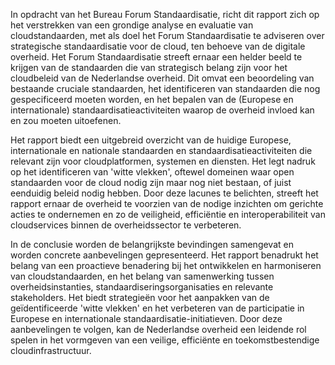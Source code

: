 In opdracht van het Bureau Forum Standaardisatie, richt dit rapport zich op het verstrekken van een grondige analyse en evaluatie van cloudstandaarden, met als doel het Forum Standaardisatie te adviseren over strategische standaardisatie voor de cloud, ten behoeve van de digitale overheid. Het Forum Standaardisatie streeft ernaar een helder beeld te krijgen van de standaarden die van strategisch belang zijn voor het cloudbeleid van de Nederlandse overheid. Dit omvat een beoordeling van bestaande cruciale standaarden, het identificeren van standaarden die nog gespecificeerd moeten worden, en het bepalen van de (Europese en internationale) standaardisatieactiviteiten waarop de overheid invloed kan en zou moeten uitoefenen.

Het rapport biedt een uitgebreid overzicht van de huidige Europese, internationale en nationale standaarden en standaardisatieactiviteiten die relevant zijn voor cloudplatformen, systemen en diensten. Het legt nadruk op het identificeren van 'witte vlekken', oftewel domeinen waar open standaarden voor de cloud nodig zijn maar nog niet bestaan, of juist eenduidig beleid nodig hebben. Door deze lacunes te belichten, streeft het rapport ernaar de overheid te voorzien van de nodige inzichten om gerichte acties te ondernemen en zo de veiligheid, efficiëntie en interoperabiliteit van cloudservices binnen de overheidssector te verbeteren.

In de conclusie worden de belangrijkste bevindingen samengevat en worden concrete aanbevelingen gepresenteerd. Het rapport benadrukt het belang van een proactieve benadering bij het ontwikkelen en harmoniseren van cloudstandaarden, en het belang van samenwerking tussen overheidsinstanties, standaardiseringsorganisaties en relevante stakeholders. Het biedt strategieën voor het aanpakken van de geïdentificeerde 'witte vlekken' en het verbeteren van de participatie in Europese en internationale standaardisatie-initiatieven. Door deze aanbevelingen te volgen, kan de Nederlandse overheid een leidende rol spelen in het vormgeven van een veilige, efficiënte en toekomstbestendige cloudinfrastructuur.